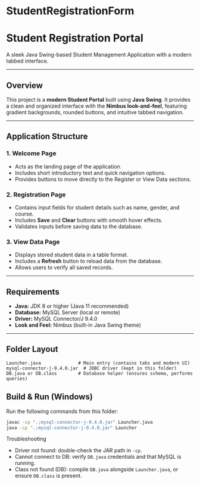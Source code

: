 # StudentRegistrationForm
# Student Registration Portal  
A sleek Java Swing-based Student Management Application with a modern tabbed interface.

---

## Overview
This project is a **modern Student Portal** built using **Java Swing**. It provides a clean and organized interface with the **Nimbus look-and-feel**, featuring gradient backgrounds, rounded buttons, and intuitive tabbed navigation.

---

## Application Structure

### 1. Welcome Page
- Acts as the landing page of the application.  
- Includes short introductory text and quick navigation options.  
- Provides buttons to move directly to the Register or View Data sections.  

### 2. Registration Page
- Contains input fields for student details such as name, gender, and course.  
- Includes **Save** and **Clear** buttons with smooth hover effects.  
- Validates inputs before saving data to the database.  

### 3. View Data Page
- Displays stored student data in a table format.  
- Includes a **Refresh** button to reload data from the database.  
- Allows users to verify all saved records.  

---

## Requirements

- **Java:** JDK 8 or higher (Java 11 recommended)  
- **Database:** MySQL Server (local or remote)  
- **Driver:** MySQL Connector/J 9.4.0  
- **Look and Feel:** Nimbus (built-in Java Swing theme)  

---
## Folder Layout
```
Launcher.java              # Main entry (contains tabs and modern UI)
mysql-connector-j-9.4.0.jar  # JDBC driver (kept in this folder)
DB.java or DB.class        # Database helper (ensures schema, performs queries)
```

## Build & Run (Windows)
Run the following commands from this folder:

```bat
javac -cp ".;mysql-connector-j-9.4.0.jar" Launcher.java
java -cp ".;mysql-connector-j-9.4.0.jar" Launcher
```
 Troubleshooting
- Driver not found: double-check the JAR path in `-cp`.
- Cannot connect to DB: verify `DB.java` credentials and that MySQL is running.
- Class not found (DB): compile `DB.java` alongside `Launcher.java`, or ensure `DB.class` is present.
